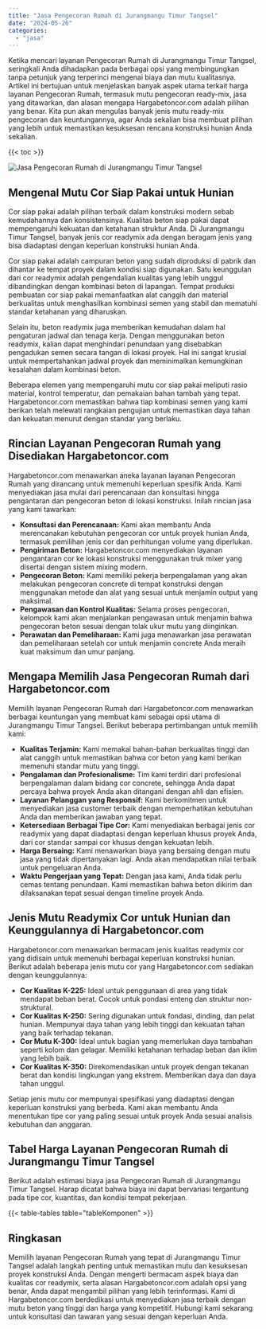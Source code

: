 ```yaml
---
title: "Jasa Pengecoran Rumah di Jurangmangu Timur Tangsel"
date: "2024-05-26"
categories: 
  - "jasa"
---
```



Ketika mencari layanan Pengecoran Rumah di Jurangmangu Timur Tangsel, seringkali Anda dihadapkan pada berbagai opsi yang membingungkan tanpa petunjuk yang terperinci mengenai biaya dan mutu kualitasnya. Artikel ini bertujuan untuk menjelaskan banyak aspek utama terkait harga layanan Pengecoran Rumah, termasuk mutu pengecoran ready-mix, jasa yang ditawarkan, dan alasan mengapa Hargabetoncor.com adalah pilihan yang benar. Kita pun akan mengulas banyak jenis mutu ready-mix pengecoran dan keuntungannya, agar Anda sekalian bisa membuat pilihan yang lebih untuk memastikan kesuksesan rencana konstruksi hunian Anda sekalian.

{{< toc >}}

![Jasa Pengecoran Rumah di Jurangmangu Timur Tangsel](https://hargareadymixid.github.io/hbc/readymix-hbc%20(10).png)

## Mengenal Mutu Cor Siap Pakai untuk Hunian

Cor siap pakai adalah pilihan terbaik dalam konstruksi modern sebab kemudahannya dan konsistensinya. Kualitas beton siap pakai dapat mempengaruhi kekuatan dan ketahanan struktur Anda. Di Jurangmangu Timur Tangsel, banyak jenis cor readymix ada dengan beragam jenis yang bisa diadaptasi dengan keperluan konstruksi hunian Anda.

Cor siap pakai adalah campuran beton yang sudah diproduksi di pabrik dan dihantar ke tempat proyek dalam kondisi siap digunakan. Satu keunggulan dari cor readymix adalah pengendalian kualitas yang lebih unggul dibandingkan dengan kombinasi beton di lapangan. Tempat produksi pembuatan cor siap pakai memanfaatkan alat canggih dan material berkualitas untuk menghasilkan kombinasi semen yang stabil dan mematuhi standar ketahanan yang diharuskan.

Selain itu, beton readymix juga memberikan kemudahan dalam hal pengaturan jadwal dan tenaga kerja. Dengan menggunakan beton readymix, kalian dapat menghindari penundaan yang disebabkan pengadukan semen secara tangan di lokasi proyek. Hal ini sangat krusial untuk mempertahankan jadwal proyek dan meminimalkan kemungkinan kesalahan dalam kombinasi beton.

Beberapa elemen yang mempengaruhi mutu cor siap pakai meliputi rasio material, kontrol temperatur, dan pemakaian bahan tambah yang tepat. Hargabetoncor.com memastikan bahwa tiap kombinasi semen yang kami berikan telah melewati rangkaian pengujian untuk memastikan daya tahan dan kekuatan menurut dengan standar yang berlaku.

## Rincian Layanan Pengecoran Rumah yang Disediakan Hargabetoncor.com

Hargabetoncor.com menawarkan aneka layanan layanan Pengecoran Rumah yang dirancang untuk memenuhi keperluan spesifik Anda. Kami menyediakan jasa mulai dari perencanaan dan konsultasi hingga pengantaran dan pengecoran beton di lokasi konstruksi. Inilah rincian jasa yang kami tawarkan:

- **Konsultasi dan Perencanaan:** Kami akan membantu Anda merencanakan kebutuhan pengecoran cor untuk proyek hunian Anda, termasuk pemilihan jenis cor dan perhitungan volume yang diperlukan.
- **Pengiriman Beton:** Hargabetoncor.com menyediakan layanan pengantaran cor ke lokasi konstruksi menggunakan truk mixer yang disertai dengan sistem mixing modern.
- **Pengecoran Beton:** Kami memiliki pekerja berpengalaman yang akan melakukan pengecoran concrete di tempat konstruksi dengan menggunakan metode dan alat yang sesuai untuk menjamin output yang maksimal.
- **Pengawasan dan Kontrol Kualitas:** Selama proses pengecoran, kelompok kami akan menjalankan pengawasan untuk menjamin bahwa pengecoran beton sesuai dengan tolak ukur mutu yang diinginkan.
- **Perawatan dan Pemeliharaan:** Kami juga menawarkan jasa perawatan dan pemeliharaan setelah cor untuk menjamin concrete Anda meraih kuat maksimum dan umur panjang.

## Mengapa Memilih Jasa Pengecoran Rumah dari Hargabetoncor.com

Memilih layanan Pengecoran Rumah dari Hargabetoncor.com menawarkan berbagai keuntungan yang membuat kami sebagai opsi utama di Jurangmangu Timur Tangsel. Berikut beberapa pertimbangan untuk memilih kami:

- **Kualitas Terjamin:** Kami memakai bahan-bahan berkualitas tinggi dan alat canggih untuk memastikan bahwa cor beton yang kami berikan memenuhi standar mutu yang tinggi.
- **Pengalaman dan Profesionalisme:** Tim kami terdiri dari profesional berpengalaman dalam bidang cor concrete, sehingga Anda dapat percaya bahwa proyek Anda akan ditangani dengan ahli dan efisien.
- **Layanan Pelanggan yang Responsif:** Kami berkomitmen untuk menyediakan jasa customer terbaik dengan memperhatikan kebutuhan Anda dan memberikan jawaban yang tepat.
- **Ketersediaan Berbagai Tipe Cor:** Kami menyediakan berbagai jenis cor readymix yang dapat diadaptasi dengan keperluan khusus proyek Anda, dari cor standar sampai cor khusus dengan kekuatan lebih.
- **Harga Bersaing:** Kami menawarkan biaya yang bersaing dengan mutu jasa yang tidak dipertanyakan lagi. Anda akan mendapatkan nilai terbaik untuk pengeluaran Anda.
- **Waktu Pengerjaan yang Tepat:** Dengan jasa kami, Anda tidak perlu cemas tentang penundaan. Kami memastikan bahwa beton dikirim dan dilaksanakan tepat sesuai dengan timeline proyek Anda.

## Jenis Mutu Readymix Cor untuk Hunian dan Keunggulannya di Hargabetoncor.com

Hargabetoncor.com menawarkan bermacam jenis kualitas readymix cor yang didisain untuk memenuhi berbagai keperluan konstruksi hunian. Berikut adalah beberapa jenis mutu cor yang Hargabetoncor.com sediakan dengan keunggulannya:

- **Cor Kualitas K-225:** Ideal untuk penggunaan di area yang tidak mendapat beban berat. Cocok untuk pondasi enteng dan struktur non-struktural.
- **Cor Kualitas K-250:** Sering digunakan untuk fondasi, dinding, dan pelat hunian. Mempunyai daya tahan yang lebih tinggi dan kekuatan tahan yang baik terhadap tekanan.
- **Cor Mutu K-300:** Ideal untuk bagian yang memerlukan daya tambahan seperti kolom dan gelagar. Memiliki ketahanan terhadap beban dan iklim yang lebih baik.
- **Cor Kualitas K-350:** Direkomendasikan untuk proyek dengan tekanan berat dan kondisi lingkungan yang ekstrem. Memberikan daya dan daya tahan unggul.

Setiap jenis mutu cor mempunyai spesifikasi yang diadaptasi dengan keperluan konstruksi yang berbeda. Kami akan membantu Anda menentukan tipe cor yang paling sesuai untuk proyek Anda sesuai analisis kebutuhan dan anggaran.

## Tabel Harga Layanan Pengecoran Rumah di Jurangmangu Timur Tangsel

Berikut adalah estimasi biaya jasa Pengecoran Rumah di Jurangmangu Timur Tangsel. Harap dicatat bahwa biaya ini dapat bervariasi tergantung pada tipe cor, kuantitas, dan kondisi tempat pekerjaan.

{{< table-tables table="tableKomponen" >}}

## Ringkasan

Memilih layanan Pengecoran Rumah yang tepat di Jurangmangu Timur Tangsel adalah langkah penting untuk memastikan mutu dan kesuksesan proyek konstruksi Anda. Dengan mengerti bermacam aspek biaya dan kualitas cor readymix, serta alasan Hargabetoncor.com adalah opsi yang benar, Anda dapat mengambil pilihan yang lebih terinformasi. Kami di Hargabetoncor.com berdedikasi untuk menyediakan jasa terbaik dengan mutu beton yang tinggi dan harga yang kompetitif. Hubungi kami sekarang untuk konsultasi dan tawaran yang sesuai dengan keperluan Anda.
